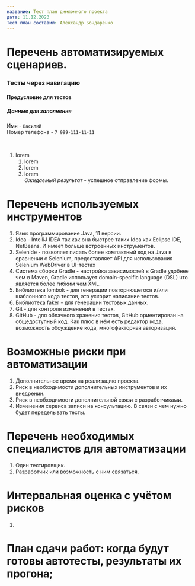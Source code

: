 ```yaml
---
название: Тест план димломного проекта
дата: 11.12.2023
Тест план составил: Александр Бондаренко
---
```


# Перечень автоматизируемых сценариев.

### Тесты через навигацию

#### Предусловие для тестов

##### Данные для заполнения
Имя - ```Василий```
<br>
Номер телефона - ```7 999-111-11-11```
  
  <br>

  1. lorem
     1. lorem
     1. lorem
     1. lorem
        <br>
    *Ожидаемый результат* - успешное отправление формы.


  
# Перечень используемых инструментов

  1. Язык программирование Java, 11 версии.
  1. Idea - IntelliJ IDEA так как она быстрее таких Idea как Eclipse IDE, NetBeans. И имеет больше встроенных инструментов.
  1. Selenide - позволяет писать более компактный код на Java в сравнении с Selenium, предоставляет API для использования Selenium WebDriver в UI-тестах
  1. Система сборки Gradle - настройка зависимостей в Gradle удобнее чем в Maven, Gradle использует domain-specific language (DSL) что является более гибким чем XML.
  1. Библиотека lombok - для генерации повторяющегося и/или шаблонного кода тестов, это ускорит написание тестов.
  1. Библиотека faker - для генерации тестовых данных.
  1. Git - для контроля изменений в тестах.
  1. GitHub - для облачного хранения тестов, GitHub ориентирован на общедоступный код. Как плюс в нём есть редактор кода, возможность обсуждение кода, многофакторная авторизация.


# Возможные риски при автоматизации

  1. Дополнительное время на реализацию проекта.
  1. Риск в необходимости дополнительных инструментов и их внедрении.
  1. Риск в необходимости дополнительной связи с разработчиками. 
  1. Изменения сервиса записи на консультацию. В связи с чем нужно будет переделывать тесты. 

# Перечень необходимых специалистов для автоматизации

  1. Один тестировщик.
  1. Разработчик или возможность с ним связаться. 

# Интервальная оценка с учётом рисков
  
  1. 

# План сдачи работ: когда будут готовы автотесты, результаты их прогона;
